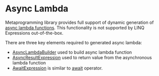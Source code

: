 Async Lambda
====
Metaprogramming library provides full support of dynamic generation of [async lambda functions](https://docs.microsoft.com/en-us/dotnet/csharp/language-reference/keywords/async). This functionality is not supported by LINQ Expressions out-of-the-box.

There are three key elements required to generated async lambda:
* [AsyncLambdaBuilder](../../api/DotNext.Metaprogramming.AsyncLambdaBuilder-1.yml) used to build async lambda function
* [AsyncResultExpression](../../api/DotNext.Metaprogramming.AsyncResultExpression.yml) used to return value from the asynchronous lambda function
* [AwaitExpression](../../api/DotNext.Metaprogramming.AwaitExpression.yml) is similar to [await](https://docs.microsoft.com/en-us/dotnet/csharp/language-reference/keywords/await) operator.